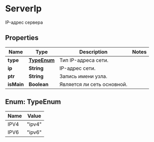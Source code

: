 

# ServerIp

IP-адрес сервера

## Properties

| Name | Type | Description | Notes |
|------------ | ------------- | ------------- | -------------|
|**type** | [**TypeEnum**](#TypeEnum) | Тип IP-адреса сети. |  |
|**ip** | **String** | IP-адрес сети. |  |
|**ptr** | **String** | Запись имени узла. |  |
|**isMain** | **Boolean** | Является ли сеть основной. |  |



## Enum: TypeEnum

| Name | Value |
|---- | -----|
| IPV4 | &quot;ipv4&quot; |
| IPV6 | &quot;ipv6&quot; |



